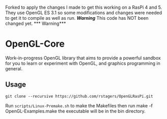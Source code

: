 Forked to apply the changes I made to get this working on a RasPi 4 and 5.  They use OpenGL ES 3.1 so some modifications and changes were needed to get it to compile as well as run.  ***Warning*** This code has NOT been changed yet. *** Warning*** 


# OpenGL-Core
Work-in-progress OpenGL library that aims to provide a powerful sandbox for you to learn or experiment with OpenGL, and graphics programming in general.

## Usage
```
git clone --recursive https://github.com/rstagers/OpenGLRasPi.git
```

Run `scripts/Linux-Premake.sh` to make the Makefiles then run make -f OpenGL-Examples.make the executable will be in the bin directory.
